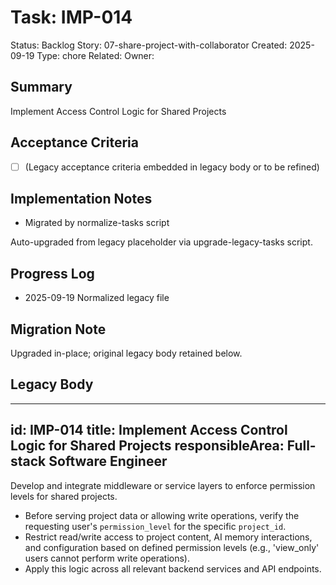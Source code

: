 # Task: IMP-014
Status: Backlog
Story: 07-share-project-with-collaborator
Created: 2025-09-19
Type: chore
Related:
Owner:

## Summary
Implement Access Control Logic for Shared Projects

## Acceptance Criteria
- [ ] (Legacy acceptance criteria embedded in legacy body or to be refined)

## Implementation Notes
- Migrated by normalize-tasks script

Auto-upgraded from legacy placeholder via upgrade-legacy-tasks script.

## Progress Log
- 2025-09-19 Normalized legacy file

## Migration Note
Upgraded in-place; original legacy body retained below.

## Legacy Body
---
id: IMP-014
title: Implement Access Control Logic for Shared Projects
responsibleArea: Full-stack Software Engineer
---
Develop and integrate middleware or service layers to enforce permission levels for shared projects.
*   Before serving project data or allowing write operations, verify the requesting user's `permission_level` for the specific `project_id`.
*   Restrict read/write access to project content, AI memory interactions, and configuration based on defined permission levels (e.g., 'view_only' users cannot perform write operations).
*   Apply this logic across all relevant backend services and API endpoints.